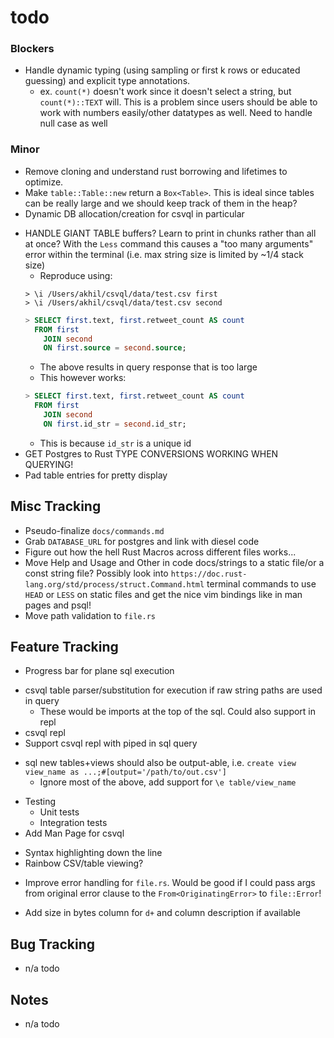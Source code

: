 # todo

### Blockers
 <!-- - Handle other sql to rust types in table creation. -->
 - Handle dynamic typing (using sampling or first k rows or educated guessing) and explicit type annotations.
	+ ex. `count(*)` doesn't work since it doesn't select a string, but `count(*)::TEXT` will. This is a problem since users should be able to work with numbers easily/other datatypes as well. Need to handle null case as well

### Minor
 <!-- - Make formatting/cloning of headers and widths more efficient in table.rs/just pass refs -->
 - Remove cloning and understand rust borrowing and lifetimes to optimize.
 - Make `table::Table::new` return a `Box<Table>`. This is ideal since tables can be really large and we should keep track of them in the heap?
 - Dynamic DB allocation/creation for csvql in particular
 <!-- - drop all tables upon exiting repl/runtime -->
 <!-- + Keep track of all tables we created (will be useful for `List` command as well) -->
 <!-- + And drop all of the tables we created during the repl runtime experience -->
 <!-- - GRACEFUL EXITING -->
 - HANDLE GIANT TABLE buffers? Learn to print in chunks rather than all at once? With the `Less` command this causes a "too many arguments" error within the terminal (i.e. max string size is limited by ~1/4 stack size)
	+ Reproduce using:
	```shell
	> \i /Users/akhil/csvql/data/test.csv first
	> \i /Users/akhil/csvql/data/test.csv second
	```
	```sql
	> SELECT first.text, first.retweet_count AS count
	  FROM first
		JOIN second
		ON first.source = second.source;
	```
	+ The above results in query response that is too large
	+ This however works:
	```sql
	> SELECT first.text, first.retweet_count AS count
	  FROM first
		JOIN second
		ON first.id_str = second.id_str;
	```
	+ This is because `id_str` is a unique id
 - GET Postgres to Rust TYPE CONVERSIONS WORKING WHEN QUERYING!
 - Pad table entries for pretty display

## Misc Tracking
 - Pseudo-finalize `docs/commands.md`
 - Grab `DATABASE_URL` for postgres and link with diesel code
 - Figure out how the hell Rust Macros across different files works...
 - Move Help and Usage and Other in code docs/strings to a static file/or a const string file? Possibly look into `https://doc.rust-lang.org/std/process/struct.Command.html` terminal commands to use `HEAD` or `LESS` on static files and get the nice vim bindings like in man pages and psql!
 - Move path validation to `file.rs`

## Feature Tracking
 <!-- - Command Line Interface in `src/main` consider `StructOpt` and `clap::App` -->
 - Progress bar for plane sql execution
 <!-- - Type annotation processing for csv column headers -->
 - csvql table parser/substitution for execution if raw string paths are used in query
 	<!-- + Consider supporting additional `import('path/to/table.csv') as table;` -->
	+ These would be imports at the top of the sql. Could also support in repl
 - csvql repl
	<!-- + Add clear repl command! Idk how to do that... -->
	<!-- + Replace tuple enum fields with object enum fields for clarity -->
 - Support csvql repl with piped in sql query
 <!-- - Support repl file output annotations, file output as csv -->
 <!-- + Should be able to enter `select * from table;#[output]` -->
 <!-- + Annotations can look like this `#[output(=optional(pathBuf))]` -->
 + sql new tables+views should also be output-able, i.e. `create view view_name as ...;#[output='/path/to/out.csv']`
	+ Ignore most of the above, add support for `\e table/view_name`
 <!-- - Add some client side SQL validation? Or if that's not realistic, settle for propogating tokio_postgres db Error. -->
 - Testing
	+ Unit tests
	+ Integration tests
 - Add Man Page for csvql
 <!-- - Less everything! -->
 - Syntax highlighting down the line
 - Rainbow CSV/table viewing?
 <!-- - Improve Table formatting -->
 - Improve error handling for `file.rs`. Would be good if I could pass args from original error clause to the `From<OriginatingError>` to `file::Error`!
 <!-- - Figure out working directory/and relative paths in rust **DONE** -->
 - Add size in bytes column for `d+` and column description if available


## Bug Tracking
 - n/a todo

## Notes
 - n/a todo
